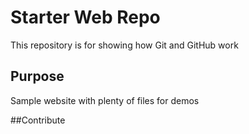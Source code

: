 
# Starter Web Repo

This repository is for showing how Git and GitHub work

## Purpose

Sample website with plenty of files for demos

##Contribute